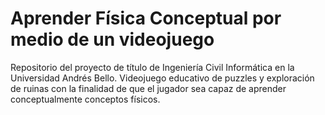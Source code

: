 # Aprender Física Conceptual por medio de un videojuego
Repositorio del proyecto de título de Ingeniería Civil Informática en la Universidad Andrés Bello. Videojuego educativo de puzzles y exploración de ruinas con la finalidad de que el jugador sea capaz de aprender conceptualmente conceptos físicos.
